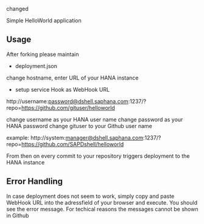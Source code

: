 changed

Simple HelloWorld application

Usage
-----
After forking please maintain
- deployment.json

change hostname, enter URL of your HANA instance


- setup service Hook as WebHook URL

http://username:password@dshell.saphana.com:1237/?repo=https://github.com/gituser/helloworld

change username as your HANA user name
change password as your HANA password
change gituser to your Github user name

example: http://system:manager@dshell.saphana.com:1237/?repo=https://github.com/SAPDshell/helloworld


From then on every commit to your repository triggers deployment to the HANA instance



Error Handling
--------------
In case deployment does not seem to work, simply copy and paste WebHook URL into the adressfield of your browser
and execute.
You should see the error message.
For techical reasons the messages cannot be shown in Github

